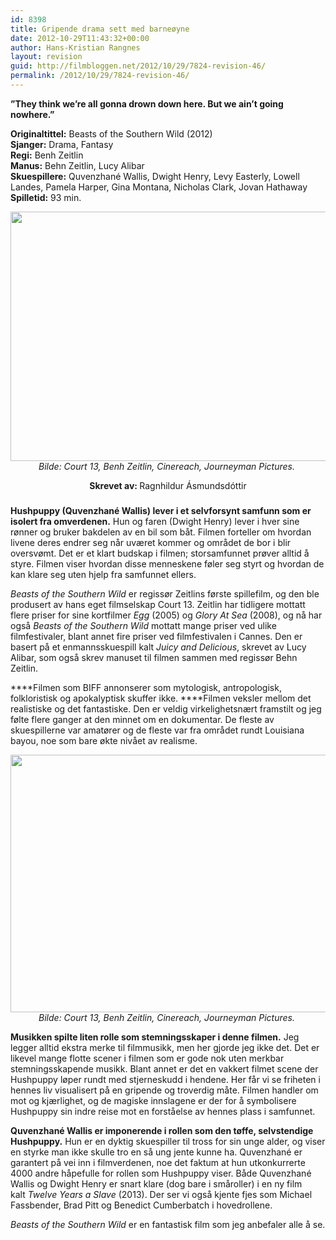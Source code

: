 ```yaml
---
id: 8398
title: Gripende drama sett med barneøyne
date: 2012-10-29T11:43:32+00:00
author: Hans-Kristian Rangnes
layout: revision
guid: http://filmbloggen.net/2012/10/29/7824-revision-46/
permalink: /2012/10/29/7824-revision-46/
---
```

**”They think we&#8217;re all gonna drown down here. But we ain&#8217;t going nowhere.”<!--more-->**

**Originaltittel:** Beasts of the Southern Wild (2012)  
**Sjanger:** Drama, Fantasy  
**Regi:** Benh Zeitlin  
**Manus:** Behn Zeitlin, Lucy Alibar  
**Skuespillere:** Quvenzhané Wallis, Dwight Henry, Levy Easterly, Lowell Landes, Pamela Harper, Gina Montana, Nicholas Clark, Jovan Hathaway  
**Spilletid:** 93 min.

<p style="text-align: center">
  <a href="http://filmbloggen.net/2012/10/28/gripende-drama-sett-med-barneoyne/beasts2/" rel="attachment wp-att-7828"><img class="aligncenter size-full wp-image-7828" src="http://filmbloggen.net/wp-content/uploads//2012/10/beasts2.jpg" alt="" width="600" height="399" /></a><em>Bilde: Court 13, Benh Zeitlin, Cinereach, Journeyman Pictures. </em>
</p>

<p style="text-align: center">
  <strong>Skrevet av: </strong>Ragnhildur Ásmundsdóttir
</p>

##### 

**Hushpuppy (Quvenzhané Wallis) lever i et selvforsynt samfunn som er isolert fra omverdenen.** Hun og faren (Dwight Henry) lever i hver sine rønner og bruker bakdelen av en bil som båt. Filmen forteller om hvordan livene deres endrer seg når uværet kommer og området de bor i blir oversvømt. Det er et klart budskap i filmen; storsamfunnet prøver alltid å styre. Filmen viser hvordan disse menneskene føler seg styrt og hvordan de kan klare seg uten hjelp fra samfunnet ellers.

_Beasts of the Southern Wild_ er regissør Zeitlins første spillefilm, og den ble produsert av hans eget filmselskap Court 13. Zeitlin har tidligere mottatt flere priser for sine kortfilmer _Egg_ (2005) og _Glory At Sea_ (2008), og nå har også _Beasts of the Southern Wild_ mottatt mange priser ved ulike filmfestivaler, blant annet fire priser ved filmfestivalen i Cannes. Den er basert på et enmannsskuespill kalt _Juicy and Delicious_, skrevet av Lucy Alibar, som også skrev manuset til filmen sammen med regissør Behn Zeitlin.

****Filmen som BIFF annonserer som mytologisk, antropologisk, folkloristisk og apokalyptisk skuffer ikke. ****Filmen veksler mellom det realistiske og det fantastiske. Den er veldig virkelighetsnært framstilt og jeg følte flere ganger at den minnet om en dokumentar. De fleste av skuespillerne var amatører og de fleste var fra området rundt Louisiana bayou, noe som bare økte nivået av realisme.

<p style="text-align: center">
  <a href="http://filmbloggen.net/2012/10/28/gripende-drama-sett-med-barneoyne/beasts3/" rel="attachment wp-att-7830"><img class="aligncenter size-full wp-image-7830" src="http://filmbloggen.net/wp-content/uploads//2012/10/beasts3.jpg" alt="" width="618" height="412" /></a><em>Bilde: Court 13, Benh Zeitlin, Cinereach, Journeyman Pictures. </em>
</p>

**Musikken spilte liten rolle som stemningsskaper i denne filmen.** Jeg legger alltid ekstra merke til filmmusikk, men her gjorde jeg ikke det. Det er likevel mange flotte scener i filmen som er gode nok uten merkbar stemningsskapende musikk. Blant annet er det en vakkert filmet scene der Hushpuppy løper rundt med stjerneskudd i hendene. Her får vi se friheten i hennes liv visualisert på en gripende og troverdig måte. Filmen handler om mot og kjærlighet, og de magiske innslagene er der for å symbolisere Hushpuppy sin indre reise mot en forståelse av hennes plass i samfunnet.

**Quvenzhané Wallis er imponerende i rollen som den tøffe, selvstendige Hushpuppy.** Hun er en dyktig skuespiller til tross for sin unge alder, og viser en styrke man ikke skulle tro en så ung jente kunne ha. Quvenzhané er garantert på vei inn i filmverdenen, noe det faktum at hun utkonkurrerte 4000 andre håpefulle for rollen som Hushpuppy viser. Både Quvenzhané Wallis og Dwight Henry er snart klare (dog bare i småroller) i en ny film kalt _Twelve Years a Slave_ (2013). Der ser vi også kjente fjes som Michael Fassbender, Brad Pitt og Benedict Cumberbatch i hovedrollene.

_Beasts of the Southern Wild_ er en fantastisk film som jeg anbefaler alle å se.

<div class="video-shortcode">
</div>